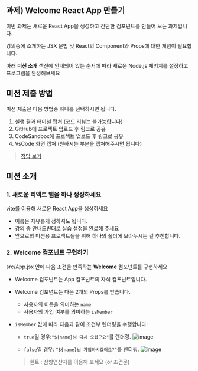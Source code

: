## 과제) Welcome React App 만들기

이번 과제는 새로운 React App을 생성하고 간단한 컴포넌트를 만들어 보는 과제입니다.

강의중에 소개하는 JSX 문법 및 React의 Component와 Props에 대한 개념이 필요합니다.

아래 **미션 소개** 섹션에 안내되어 있는 순서에 따라 새로운 Node.js 패키지를 설정하고 프로그램을 완성해보세요

## 미션 제출 방법

미션 제출은 다음 방법중 하나를 선택하시면 됩니다.

1. 실행 결과 터미널 캡쳐 (코드 리뷰는 불가능합니다)
2. GitHub에 프로젝트 업로드 후 링크로 공유
3. CodeSandbox에 프로젝트 업로드 후 링크로 공유
4. VsCode 화면 캡쳐 (원하시는 부분을 캡쳐해주시면 됩니다)

> [정답 보기](https://github.com/winterlood/onebite-react-challenge/blob/main/missions/day10/answer)

## 미션 소개

### 1. 새로운 리액트 앱을 하나 생성하세요

vite를 이용해 새로운 React App을 생성하세요

- 이름은 자유롭게 정하셔도 됩니다.
- 강의 중 안내드린대로 실습 설정을 완료해 주세요
- 앞으로의 미션용 프로젝트들을 위해 하나의 폴더에 모아두시는 걸 추천합니다.

### 2. Welcome 컴포넌트 구현하기

src/App.jsx 안에 다음 조건을 만족하는 **Welcome** 컴포넌트를 구현하세요

- Welcome 컴포넌트는 App 컴포넌트의 자식 컴포넌트입니다.
- Welcome 컴포넌트는 다음 2개의 Props를 받습니다.
  - 사용자의 이름을 의미하는 `name`
  - 사용자의 가입 여부를 의미하는 `isMember`
- `isMember` 값에 따라 다음과 같이 조건부 렌더링을 수행합니다:

  - `true`일 경우:`"${name}님 다시 오셨군요"`를 렌더링.
    ![image](https://github.com/winterlood/onebite-react-challenge/assets/46296754/9b7adc58-3d48-4813-b7cb-4519b4451dbd)

  - `false`일 경우: `"${name}님 가입하시겠어요?"`를 렌더링.
    ![image](https://github.com/winterlood/onebite-react-challenge/assets/46296754/61e49235-1698-4956-ba13-7b9d1c9d03f1)

  > 힌트 : 삼항연산자를 이용해 보세요 (or 조건문)
